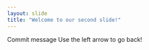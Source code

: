 ```yaml
---
layout: slide
title: "Welcome to our second slide!"
---
```

Commit message
Use the left arrow to go back!
